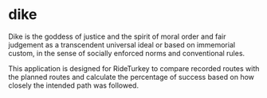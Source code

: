 
# dike

Dike is the goddess of justice and the spirit of moral order and fair judgement as a transcendent universal ideal or based on immemorial custom, in the sense of socially enforced norms and conventional rules.

This application is designed for RideTurkey to compare recorded routes with the planned routes and calculate the percentage of success based on how closely the intended path was followed.
